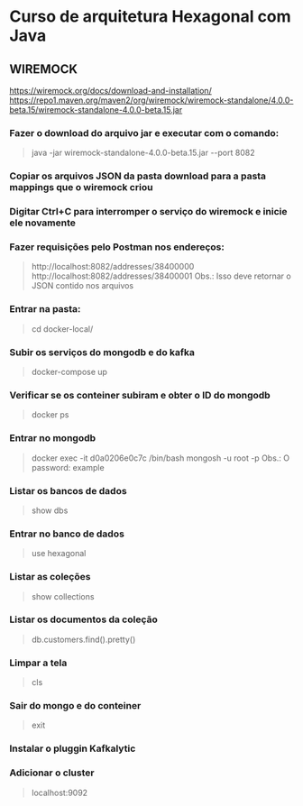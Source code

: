 # Curso de arquitetura Hexagonal com Java

## WIREMOCK
https://wiremock.org/docs/download-and-installation/
https://repo1.maven.org/maven2/org/wiremock/wiremock-standalone/4.0.0-beta.15/wiremock-standalone-4.0.0-beta.15.jar

### Fazer o download do arquivo jar e executar com o comando:
>java -jar wiremock-standalone-4.0.0-beta.15.jar --port 8082


### Copiar os arquivos JSON da pasta download para a pasta mappings que o wiremock criou
### Digitar Ctrl+C para interromper o serviço do wiremock e inicie ele novamente
### Fazer requisições pelo Postman nos endereços:
>http://localhost:8082/addresses/38400000
>http://localhost:8082/addresses/38400001
Obs.: Isso deve retornar o JSON contido nos arquivos

### Entrar na pasta:
>cd docker-local/
### Subir os serviços do mongodb e do kafka
>docker-compose up

### Verificar se os conteiner subiram e obter o ID do mongodb
>docker ps

### Entrar no mongodb 
>docker exec -it d0a0206e0c7c /bin/bash
>mongosh -u root -p
Obs.: O password: example
### Listar os bancos de dados
>show dbs
### Entrar no banco de dados
>use hexagonal
### Listar as coleções
>show collections
### Listar os documentos da coleção
>db.customers.find().pretty()
### Limpar a tela
>cls
### Sair do mongo e do conteiner
>exit

### Instalar o pluggin Kafkalytic
### Adicionar o cluster
>localhost:9092
